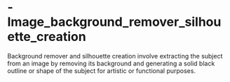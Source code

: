 # -Image_background_remover_silhouette_creation
Background remover and silhouette creation involve extracting the subject from an image by removing its background and generating a solid black outline or shape of the subject for artistic or functional purposes.
